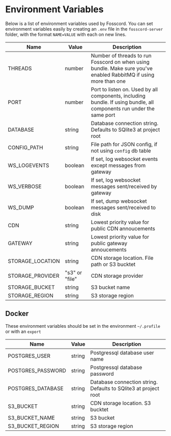 # Environment Variables

Below is a list of environment variables used by Fosscord.
You can set environment variables easily by creating an `.env` file
in the `fosscord-server` folder, with the format `NAME=VALUE` with each on new lines.

| Name             | Value          | Description                                                                                                          |
| ---------------- | -------------- | -------------------------------------------------------------------------------------------------------------------- |
| THREADS          | number         | Number of threads to run Fosscord on when using bundle. Make sure you've enabled RabbitMQ if using more than one     |
| PORT             | number         | Port to listen on. Used by all components, including bundle. If using bundle, all components run under the same port |
| DATABASE         | string         | Database connection string. Defaults to SQlite3 at project root                                                      |
| CONFIG_PATH      | string         | File path for JSON config, if not using `config` db table                                                            |
| WS_LOGEVENTS     | boolean        | If set, log websocket events except messages from gateway                                                            |
| WS_VERBOSE       | boolean        | If set, log websocket messages sent/received by gateway                                                              |
| WS_DUMP          | boolean        | If set, dump websocket messages sent/received to disk                                                                |
| CDN              | string         | Lowest priority value for public CDN annoucements                                                                    |
| GATEWAY          | string         | Lowest priority value for public gateway annoucements                                                                |
| STORAGE_LOCATION | string         | CDN storage location. File path or S3 bucktet                                                                        |
| STORAGE_PROVIDER | "s3" or "file" | CDN storage provider                                                                                                 |
| STORAGE_BUCKET   | string         | S3 bucket name                                                                                                       |
| STORAGE_REGION   | string         | S3 storage region                                                                                                    |

## Docker

These environment variables should be set in the environment `~/.profile` or with an `export`

| Name              | Value  | Description                                                     |
| ----------------- | ------ | --------------------------------------------------------------- |
| POSTGRES_USER     | string | Postgressql database user name                                  |
| POSTGRES_PASSWORD | string | Postgressql database password                                   |
| POSTGRES_DATABASE | string | Database connection string. Defaults to SQlite3 at project root |
| S3_BUCKET         | string | CDN storage location. S3 bucktet                                |
| S3_BUCKET_NAME    | string | S3 bucket                                                       |
| S3_BUCKET_REGION  | string | S3 storage region                                               |
